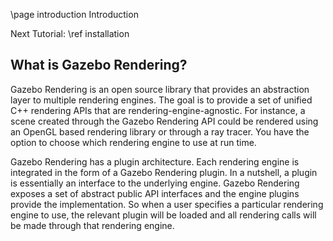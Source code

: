 \page introduction Introduction

Next Tutorial: \ref installation

## What is Gazebo Rendering?

Gazebo Rendering is an open source library that provides an abstraction layer
to multiple rendering engines. The goal is to provide a set of unified C++
rendering APIs that are rendering-engine-agnostic. For instance, a scene created
through the Gazebo Rendering API could be rendered using an OpenGL based
rendering library or through a ray tracer. You have the option to choose which
rendering engine to use at run time.

Gazebo Rendering has a plugin architecture. Each rendering engine is
integrated in the form of a Gazebo Rendering plugin. In a nutshell, a plugin
is essentially an interface to the underlying engine. Gazebo Rendering exposes
a set of abstract public API interfaces and the engine plugins provide the
implementation. So when a user specifies a particular rendering engine to use,
the relevant plugin will be loaded and all rendering calls will be made through
that rendering engine.
